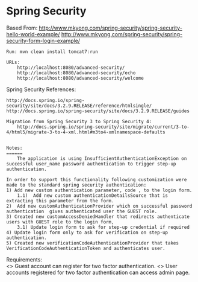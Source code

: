 Spring Security
================================

Based From:
	http://www.mkyong.com/spring-security/spring-security-hello-world-example/
	http://www.mkyong.com/spring-security/spring-security-form-login-example/

	Run: mvn clean install tomcat7:run

	URLs:		
		http://localhost:8080/advanced-security/
		http://localhost:8080/advanced-security/echo
		http://localhost:8080/advanced-security/welcome

Spring Security References:
 
	http://docs.spring.io/spring-security/site/docs/3.2.9.RELEASE/reference/htmlsingle/
	http://docs.spring.io/spring-security/site/docs/3.2.9.RELEASE/guides

	Migration from Spring Security 3 to Spring Security 4:
		http://docs.spring.io/spring-security/site/migrate/current/3-to-4/html5/migrate-3-to-4-xml.html#m3to4-xmlnamespace-defaults
		
	
	Notes:
	======	 	
		The application is using InsufficientAuthenticationException on successful user_name password authentication to trigger step-up authentication.
		
	In order to support this functionality following customization were made to the standard spring security authentication:
	1) Add new custom authentication parameter, code , to the login form.
		1.1)  Add new custom authenticationDetailsSource that is extracting this parameter from the form.  
	2)	Add new customAuthenticationProvider which on successful password authentication  gives authenticated user the GUEST role. 
	3) Created new customAccessDeniedHandler that redirects authenticate users with GUEST role to the login form, 
		3.1) Update login form to ask for step-up credential if required
	4) Update login form only to ask for verification on step-up authentication.
	5) Created new verificationCodeAuthenticationProvider that takes VerificationCodeAuthenticationToken and authenticates user.   
	

Requirements: 	
	<> Guest account can register for two factor authentication.
	<> User accounts registered for two factor authentication can access admin page. 
	